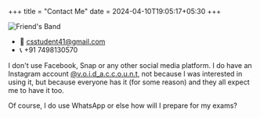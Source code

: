 +++
title = "Contact Me"
date = 2024-04-10T19:05:17+05:30
+++

![Friend's Band](/pix/gifs/apu_band.gif)

- 📧 csstudent41@gmail.com
- 📞 +91 7498130570

I don't use Facebook, Snap or any other social media platform.
I do have an Instagram account [@v.o.i.d_a.c.c.o.u.n.t](https://www.instagram.com/v.o.i.d_a.c.c.o.u.n.t/), not because I was interested in using it, but because everyone has it (for some reason) and they all expect me to have it too.

Of course, I do use WhatsApp or else how will I prepare for my exams?
